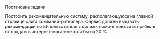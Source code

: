 Постановка задачи

Построить рекомендательную систему, располагающуюся на главной странице сайта компании-ритейлера. 
Сервис должен выдавать рекомендации по id-пользователя и должен помочь повысить прибыль от продаж
в интернет-магазине хотя бы на 20 %
